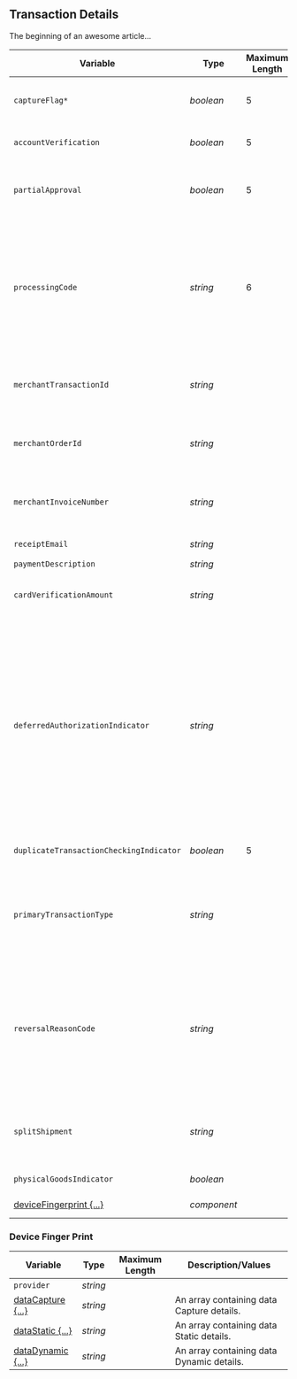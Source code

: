 ## Transaction Details

The beginning of an awesome article...

|Variable    | Type| Maximum Length | Description/Values|
|---------|-----------|----------------|---------|
| `captureFlag*` | *boolean* | 5 | Designates if the transaction should be captured. Auth (*FALSE*) or Sale (*TRUE*)|
| `accountVerification` | *boolean* | 5 | Determines if verification should be performed on the Payment Type.|
| `partialApproval` | *boolean* | 5 | Indicates if a partial approval is allowed. Partial approval should only be used in a card present or gift card transaction.|
| `processingCode` | *string* | 6 | A required code is used in conjunction with the message type to define the type of transaction that is by the terminal to the host.</br>Code Format:</br>Position 1-2 : [Transaction Type](url)</br>Position 3–4 : From [Account Type](url)</br>Position 5–6 : To Account Type </br> |
| `merchantTransactionId` | *string* |  | Client transaction ID if supplied by client mapped from Retrieval Reference Number (RRN) in the Request.|
| `merchantOrderId` | *string* |  | Client transaction ID if supplied by client mapped from Retrieval Reference Number (RRN) in the Request.|
| `merchantInvoiceNumber` | *string* |  | Client transaction ID if supplied by client mapped from Retrieval Reference Number (RRN) in the Request.|
| `receiptEmail` | *string* |  | Email id to send the digital receipt.|
| `paymentDescription` | *string* |  | Payment Description|
| `cardVerificationAmount` | *string* |  | Amount to charge the card to attempt verification. Note: some card brands do not allow zero $ auth.|
| `deferredAuthorizationIndicator` | *string* |  | This tag indicates a transaction that occurs when a merchant captures transaction information while the connectivity is interrupted or unavailable. This tag must be sent in the authorization/ purchase/ refund transaction once the connectivity is restored.</br>Accepted Request Types:</br>INCREMENTAL_AUTH</br>RESUBMIT_AUTH</br>DELAYED_CHARGE</br>REAUTH</br>NO_SHOW - Auto Rental & Lodging</br>TOP_UP</br>DEFERRED_AUTH|
| `duplicateTransactionCheckingIndicator` | *boolean* | 5 | Determines if duplicate transactions should be checked.|
| `primaryTransactionType` | *string* |  | Identifies the primary transaction type.</br>Accepted Request Types :</br>AUTH_ONLY</br>CHARGE_PREAUTH</br>CHARGE_SALE</br>CANCEL</br>REFUND|
| `reversalReasonCode` | *string* |  | Reason the merchant/ customer requests for cancel (void).</br>Accepted Request Types:</br>VOIDED</br>TIMEOUT</br>EDIT_ERROR</br>MAC_VERIFICATION_ERROR</br>MAC_SYNCH_ERROR</br>ENCRYPTION_ERROR</br>SYSTEM_ERROR</br>SUSPECTED_FRAUD|
| `splitShipment` | *string* |  | Identifies the number of shipments if the transaction will contain multiple shipments. Can be set during pre-auth or the first post-auth.|
| `physicalGoodsIndicator` | *boolean* |  | Identifies if physical goods were sold.|
| [deviceFingerprint {...}](#device-finger-print) | *component* |  | An array containing the device fingerprint details.|

### Device Finger Print

Variable | Type| Maximum Length | Description/Values|
|---------|----------|----------------|---------|
|`provider` | *string* |  |  |
|[dataCapture {...}](#data-capture)| *string* |  | An array containing data Capture details. | 
|[dataStatic {...}](#data-static)| *string* |  | An array containing data Static details.|
|[dataDynamic {...}](#data-dynamic)| *string* |  | An array containing data Dynamic details. |

